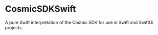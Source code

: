 # CosmicSDKSwift
A pure Swift interpretation of the Cosmic SDK for use in Swift and SwiftUI projects.
